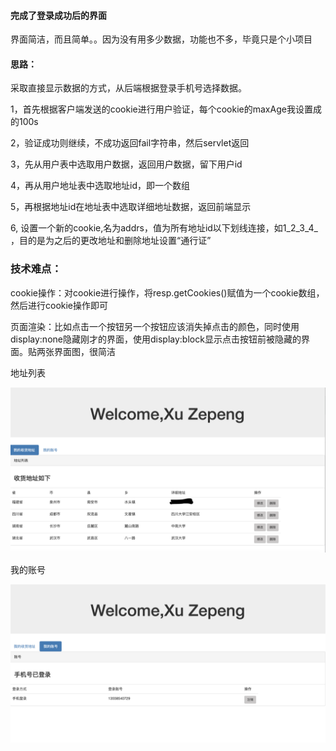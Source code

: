 #### 完成了登录成功后的界面

界面简洁，而且简单。。因为没有用多少数据，功能也不多，毕竟只是个小项目

#### 思路：

采取直接显示数据的方式，从后端根据登录手机号选择数据。

1，首先根据客户端发送的cookie进行用户验证，每个cookie的maxAge我设置成的100s

2，验证成功则继续，不成功返回fail字符串，然后servlet返回

3，先从用户表中选取用户数据，返回用户数据，留下用户id

4，再从用户地址表中选取地址id，即一个数组

5，再根据地址id在地址表中选取详细地址数据，返回前端显示

6, 设置一个新的cookie,名为addrs，值为所有地址id以下划线连接，如1_2_3_4_ ，目的是为之后的更改地址和删除地址设置“通行证”

### 技术难点：

cookie操作：对cookie进行操作，将resp.getCookies()赋值为一个cookie数组，然后进行cookie操作即可

页面渲染：比如点击一个按钮另一个按钮应该消失掉点击的颜色，同时使用display:none隐藏刚才的界面，使用display:block显示点击按钮前被隐藏的界面。贴两张界面图，很简洁

地址列表

![截屏2020-03-04上午10.57.52](截屏2020-03-04上午11.07.41.png)

我的账号

![截屏2020-03-04上午10.58.06](截屏2020-03-04上午10.58.06.png)